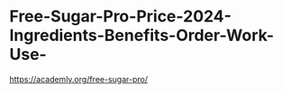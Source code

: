 # Free-Sugar-Pro-Price-2024-Ingredients-Benefits-Order-Work-Use-
https://academly.org/free-sugar-pro/
